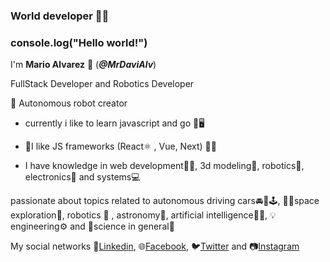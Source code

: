 ### World developer :seedling:🤓

### console.log("Hello world!")

I'm **Mario Alvarez** :wave: (***@MrDaviAlv***) 

FullStack Developer and Robotics Developer

🤖 Autonomous robot creator

*  currently i like to learn javascript and go :dart:🖥️ 

* 	:space_invader:I like JS frameworks (React⚛ , Vue, Next) 👨‍💻

* I have knowledge in web development👨‍💻, 3d modeling:nazar_amulet:, robotics:robot:, electronics:electric_plug: and systems:computer: 

passionate about topics related to 	autonomous driving cars:oncoming_automobile::rotating_light::joystick:, :astronaut:space exploration:rocket:, robotics	:mechanical_arm: , astronomy:telescope:, artificial intelligence:space_invader::vertical_traffic_light:, :bulb:engineering:gear: and :microscope:science in general:dna:

My social networks :briefcase:[Linkedin](https://www.linkedin.com/in/mrdavidalv/ "Linkedin profile"), :globe_with_meridians:[Facebook](https://www.facebook.com/mrdavidalv "Facebook profile"), 🐦[Twitter](https://www.twitter.com/mrdavidalv "Twitter profile") and 📷[Instagram](https://www.instagram.com/mrdavidalv "Instagram account")

